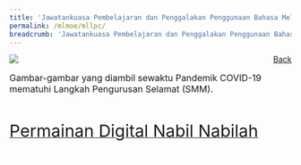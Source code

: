 ```yaml
---
title: 'Jawatankuasa Pembelajaran dan Penggalakan Penggunaan Bahasa Melayu'
permalink: /mlmoe/mllpc/
breadcrumb: 'Jawatankuasa Pembelajaran dan Penggalakan Penggunaan Bahasa Melayu'
---
```

<!-- Global site tag (gtag.js) - Google Ads: 726049306 -->
<script async src="https://www.googletagmanager.com/gtag/js?id=AW-726049306"></script>
<script>
  window.dataLayer = window.dataLayer || [];
  function gtag(){dataLayer.push(arguments);}
  gtag('js', new Date());

  gtag('config', 'AW-726049306');
</script>
<a href="/exhibits/Pameran- Bahasa- Melayu-Malay-Language-Exhibitions-e/Community-Partners/" style="float:right;">Back</a>
 <img src="/images/MTLS2021-MLLPC_ML_Final.jpg"> <br/>
 <p style="font-size:16px;">Gambar-gambar yang diambil sewaktu Pandemik COVID-19 mematuhi Langkah Pengurusan Selamat (SMM).</p> <br/>

<a href=" https://bit.ly/3z9SUOZ " target="_blank"><span style="font-size: 30px;">Permainan Digital Nabil Nabilah</span></a> <br/>
<div class="btntop"><a href="#top" style="text-decoration:none;"><span style="color:white"><b>Top</b></span></a></div>
